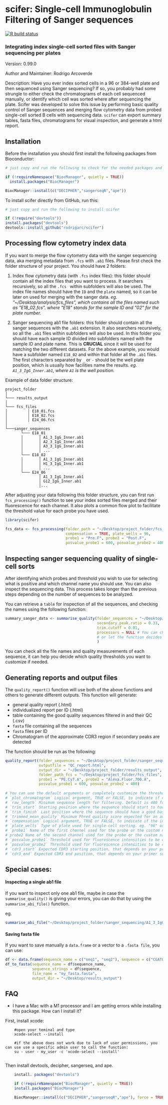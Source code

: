 # scifer: Single-cell Immunoglobulin Filtering of Sanger sequences
[![R build
status](https://github.com/rodrigarc/scifer/tree/r-cmd-check/workflows/R-CMD-check/badge.svg)](https://github.com/rodrigarc/scifer/tree/r-cmd-check/actions)

### Integrating index single-cell sorted files with Sanger sequencing per plates


Version: 0.99.0  

Author and Maintainer: Rodrigo Arcoverde  

Description: Have you ever index sorted cells in a 96 or 384-well plate and then sequenced using Sanger sequencing? If so, you probably had some strungle to either check the chromatograms of each cell sequenced manually, or identify which cell was sorted where after sequencing the plate. Scifer was developed to solve this issue by performing basic quality control of Sanger sequences and merging flow cytometry data from probed single-cell sorted B cells with sequencing data. `scifer` can export summary tables, fasta files, chromatograms for visual inspection, and generate a html report.

## Installation

Before the installation you should first install the following packages from Bioconductor:

```r
# just copy and run the following to check for the needed packages and install them if needed

if (!requireNamespace("BiocManager", quietly = TRUE))
  install.packages("BiocManager")

BiocManager::install(c("DECIPHER","sangerseqR","ape"))
```

To install scifer directly from GitHub, run this:

```r
# just copy and run the following to install scifer

if (!require("devtools"))
install.packages("devtools")
devtools::install_github("rodrigarc/scifer")
```

## Processing flow cytometry index data

If you want to merge the flow cytometry data with the sanger sequencing data, aka merging metadata from `.fcs` with `.ab1` files. Please first check the folder structure of your project. You should have 2 folders:
  1. Index flow cytometry data (with `.fcs` index files): this folder should contain all the index files that you want to process. It searchers recursively, so all the `.fcs ` within subfolders will also be used. The index file names should have the `ID` and the `plate` named, so it can be later on used for merging with the sanger data. 
  *eg. "~/Desktop/analysis/fcs_files", which contains all the files named such as "E18_02.fcs". where "E18" stands for the sample ID and "02" for the plate number.*
  
  2. Sanger sequencing ab1 file folders: this folder should contain all the sanger sequences with the `.ab1` extension. It also searchers recursively, so all the `.ab1` files within subfolders will also be used. In this folder you should have each sample ID divided into subfolders named with the sample ID and plate name. This is **CRUCIAL** since it will be used for matching the two different datasets. For the above example, you would have a subfolder named `E18_02` and within that folder all the `.ab1` files. The first characters separated by `_` or `-` should be the well plate position, which is usually how facilities name the results. 
   *eg. `A1_3_IgG_Inner.ab1`, where `A1` is the well position.*

Example of data folder structure:
 ```
project_folder
│
└─── results_output
│
└─── fcs_files
│         │ E18_01.fcs
│         │ E18_02.fcs
│         │ E24_06.fcs
│   
└───sanger_sequences
        └─── E18_01
        │       │ A1_3_IgG_Inner.ab1
        │       │ A2_3_IgG_Inner.ab1
        │       │ A3_3_IgG_Inner.ab1
        │       │ ...
        └─── E18_02
        │       │ A1_3_IgG_Inner.ab1
        │       │ H1_3_IgG_Inner.ab1
        │       │ ...
        └─── E24_06
                │ A1_3_IgG_Inner.ab1
                │ G12_IgG_Inner.ab1
                │...
```

After adjusting your data following this folder structure, you can first run `fcs_processing()` function to see your index sorted files merged and their fluorescence for each channel. It also plots a common flow plot to facilitate the threshold value for each probe you have used.

```r
library(scifer)

fcs_data <- fcs_processing(folder_path = "~/Desktop/project_folder/fcs_files",
                           compensation = TRUE, plate_wells = 96,
                           probe1 = "Pre.F", probe2 = "Post.F",
                           posvalue_probe1 = 600, posvalue_probe2 = 400))

```

## Inspecting sanger sequencing quality of single-cell sorts

After identifying which probes and threshold you wish to use for selecting what is positive and which channel name you should use. You can also inspect the sequencing data. This process takes longer than the previous steps depending on the number of sequences to be analyzed.

You can retrieve a `table` for inspection of all the sequences, and checking the names using the following function:

```r
summary_sanger_data <- summarise_quality(folder_sequences = "~/Desktop/project_folder/sanger_sequences",
                                         secondary.peak.ratio = 0.33,
                                         trim.cutoff = 0.01,
                                         processors = NULL # You can change the number of processors manually, 
                                         # or let the function decides how many are detected in your machine. More processors used, faster the results.
                                         )
```
You can check all the file names and quality measurements of each sequence, it can help you decide which quality thresholds you want to customize if needed.


## Generating reports and output files

The `quality_report()` function will use both of the above functions and others to generate different outputs. 
This function will generate: 
 - general quality report (.html)
 - individualized report per ID (.html)
 - table containing the good quality sequences filtered in and their QC (.csv)
 - `fasta` file containing all the sequences
 - `fasta` files per ID 
 - Chromatogram of the approximate CDR3 region if secondary peaks are detected 

The function should be run as the following:

```r
quality_report(folder_sequences = "~/Desktop/project_folder/sanger_sequences",
               outputfile = "QC_report.html",
               output_dir = "~/Desktop/project_folder/results_output",
               folder_path_fcs = "~/Desktop/project_folder/fcs_files",
               probe1 = "PE.Cy7.A", probe2 = "Alexa.Fluor.700.A",
               posvalue_probe1 = 600, posvalue_probe2 = 400)
               
# You can use the default arguments or completely customize the thresholds according to your dataset or desire, the following parameters can be customized:
# `plot_chromatogram` Logical argument, TRUE or FALSE, to indicate if chromatograms should be plotted or not. Default is FALSE
# `raw_length` Minimum sequence length for filtering. Default is 400 for B cell receptors
# `trim_start` Starting position where the sequence should start to have a good base call accuracy. Default is 50 for B cell receptors
# `trim_finish` Last position where the sequence should have a good base call accuracy. Default is 409 for B cell receptors
# `trimmed_mean_quality` Minimum Phred quality score expected for an average sequence. Default is 30, which means average of 99.9\% base call accuracy
# `compensation` Logical argument, TRUE or FALSE, to indicate if the index files were compensated or not. If TRUE, it will apply its compensation prior assigning specificities
# `plate_wells` Type of plate used for single-cell sorting. eg. "96" or "384", default is "96"
# `probe1` Name of the first channel used for the probe or the custom name assigned to the channel in the index file. eg. "FSC.A", "FSC.H", "SSC.A","DsRed.A", "PE.Cy5_5.A", "PE.Cy7.A","BV650.A", "BV711.A","Alexa.Fluor.700.A" "APC.Cy7.A","PerCP.Cy5.5.A","Time"
# probe2 Name of the second channel used for the probe or the custom name assigned to the channel in the index file. eg. "FSC.A", "FSC.H", "SSC.A","DsRed.A", "PE.Cy5_5.A", "PE.Cy7.A","BV650.A", "BV711.A","Alexa.Fluor.700.A" "APC.Cy7.A","PerCP.Cy5.5.A","Time"
# `posvalue_probe1` Threshold used for fluorescence intensities to be considered as positive for the first probe
# `posvalue_probe2` Threshold used for fluorescence intensities to be considered as positive for the second probe
# `cdr3_start` Expected CDR3 starting position, that depends on your primer set. Default is position 100
# `cdr3_end` Expected CDR3 end position, that depends on your primer set. Default is position 150

```


## Special cases:

#### Inspecting a single ab1 file

If you want to inspect only one ab1 file, maybe in case the `summarise_quality()` is giving your errors, you can do that by using the `summarise_abi_file()` function. 

eg.
```r
summarise_abi_file("~/Desktop/project_folder/sanger_sequencing/A1_3_IgG_Inner.ab1")
```

#### Saving fasta file

If you want to save manually a `data.frame` or a vector to a `.fasta file`, you can use:

```r
df <- data.frame(sequence_name = c("seq1", "seq2"), sequence = c("CGATGCAT", "ATCGAGCTG"))
df_to_fasta(sequence_name = df$sequence_name,
            sequence_strings = df$sequence,
            file_name = "my_fasta.fasta",
            output_dir = "~/Desktop/results_output")
```

## FAQ
* I have a Mac with a M1 processor and I am getting errors while installing this package. How can I install it?
        
First, install xcode:

```
    #open your teminal and type
    xcode-select --install
    
    #if the above does not work due to lack of user permissions, you can use use a specific admin user to call the function:
    su - user - my_user -c 'xcode-select --install'  
    
```

Then install devtools, decipher, sangerseq, and ape.
   

```r
    install. packages("devtools")

    if (!requireNamespace("BiocManager", quietly = TRUE))
    install.packages("BiocManager")

    BiocManager::install(c("DECIPHER","sangerseqR","ape"), force = TRUE)
```

